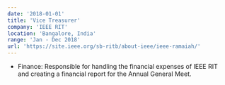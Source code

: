 ```yaml
---
date: '2018-01-01'
title: 'Vice Treasurer'
company: 'IEEE RIT'
location: 'Bangalore, India'
range: 'Jan - Dec 2018'
url: 'https://site.ieee.org/sb-ritb/about-ieee/ieee-ramaiah/'
---
```


- Finance: Responsible for handling the financial expenses of IEEE RIT and creating a financial report for the Annual General Meet.
